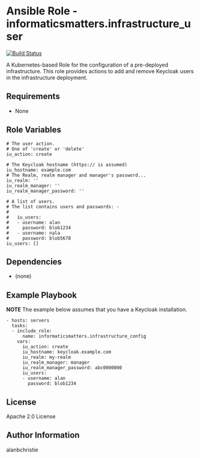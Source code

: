 Ansible Role - informaticsmatters.infrastructure_user
=====================================================

[![Build Status](https://travis-ci.com/InformaticsMatters/ansible-role-infrastructure-user.svg?branch=master)](https://travis-ci.com/InformaticsMatters/ansible-role-infrastructure-user)

A Kubernetes-based Role for the configuration of a pre-deployed infrastructure.
This role provides actions to add and remove Keycloak users in the
infrastructure deployment.

Requirements
------------

-   None

Role Variables
--------------

    # The user action.
    # One of 'create' or 'delete'
    iu_action: create
    
    # The Keycloak hostname (https:// is assumed)
    iu_hostname: example.com
    # The Realm, realm manager and manager's password...
    iu_realm: ''
    iu_realm_manager: ''
    iu_realm_manager_password: ''
    
    # A list of users.
    # The list contains users and passwords: -
    #
    #   iu_users:
    #   - username: alan
    #     password: blob1234
    #   - username: nala
    #     password: blob5678
    iu_users: []
    
Dependencies
------------

-   (none)

Example Playbook
----------------

**NOTE** The example below assumes that you have a Keycloak installation.

    - hosts: servers
      tasks:
      - include_role:
          name: informaticsmatters.infrastructure_config
        vars:
          iu_action: create
          iu_hostname: keycloak.example.com
          iu_realm: my-realm
          iu_realm_manager: manager
          iu_realm_manager_password: abc0000000
          iu_users:
          - username: alan
            password: blob1234

License
-------

Apache 2.0 License

Author Information
------------------

alanbchristie
